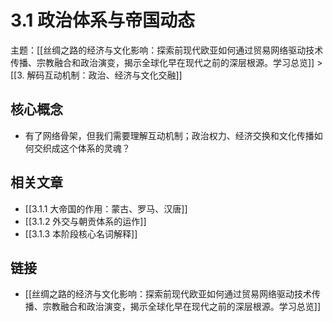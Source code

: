 # 3.1 政治体系与帝国动态

主题：[[丝绸之路的经济与文化影响：探索前现代欧亚如何通过贸易网络驱动技术传播、宗教融合和政治演变，揭示全球化早在现代之前的深层根源。学习总览]] > [[3. 解码互动机制：政治、经济与文化交融]]

## 核心概念

- 有了网络骨架，但我们需要理解互动机制；政治权力、经济交换和文化传播如何交织成这个体系的灵魂？

## 相关文章

- [[3.1.1 大帝国的作用：蒙古、罗马、汉唐]]
- [[3.1.2 外交与朝贡体系的运作]]
- [[3.1.3 本阶段核心名词解释]]

## 链接

- [[丝绸之路的经济与文化影响：探索前现代欧亚如何通过贸易网络驱动技术传播、宗教融合和政治演变，揭示全球化早在现代之前的深层根源。学习总览]]
